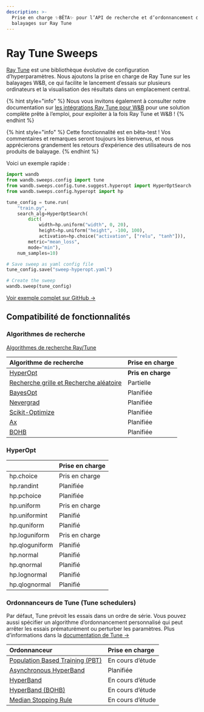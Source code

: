 ```yaml
---
description: >-
  Prise en charge ✨BÊTA✨ pour l’API de recherche et d’ordonnancement de
  balayages sur Ray Tune
---
```


# Ray Tune Sweeps

 ​[Ray Tune](https://ray.readthedocs.io/en/latest/tune.html) est une bibliothèque évolutive de configuration d’hyperparamètres. Nous ajoutons la prise en charge de Ray Tune sur les balayages W&B, ce qui facilite le lancement d’essais sur plusieurs ordinateurs et la visualisation des résultats dans un emplacement central.

{% hint style="info" %}
 Nous vous invitons également à consulter notre documentation sur [les intégrations Ray Tune pour W&B](https://docs.wandb.ai/integrations/ray-tune) pour une solution complète prête à l’emploi, pour exploiter à la fois Ray Tune et W&B !
{% endhint %}

{% hint style="info" %}
Cette fonctionnalité est en bêta-test ! Vos commentaires et remarques seront toujours les bienvenus, et nous apprécierons grandement les retours d’expérience des utilisateurs de nos produits de balayage.
{% endhint %}

Voici un exemple rapide :

```python
import wandb
from wandb.sweeps.config import tune
from wandb.sweeps.config.tune.suggest.hyperopt import HyperOptSearch
from wandb.sweeps.config.hyperopt import hp

tune_config = tune.run(
    "train.py",
    search_alg=HyperOptSearch(
        dict(
            width=hp.uniform("width", 0, 20),
            height=hp.uniform("height", -100, 100),
            activation=hp.choice("activation", ["relu", "tanh"])),
        metric="mean_loss",
        mode="min"),
    num_samples=10)

# Save sweep as yaml config file
tune_config.save("sweep-hyperopt.yaml")

# Create the sweep
wandb.sweep(tune_config)
```

 [Voir exemple complet sur GitHub →](https://github.com/wandb/examples/tree/master/examples/keras/keras-cnn-fashion)

##  Compatibilité de fonctionnalités

### Algorithmes de recherche

 [Algorithmes de recherche Ray/Tune ](https://ray.readthedocs.io/en/latest/tune-searchalg.html)

| **Algorithme de recherche** | **Prise en charge** |
| :--- | :--- |
| [HyperOpt](https://ray.readthedocs.io/en/latest/tune-searchalg.html#hyperopt-search-tree-structured-parzen-estimators) | **Pris en charge** |
|  [Recherche grille et Recherche aléatoire](https://ray.readthedocs.io/en/latest/tune-searchalg.html#variant-generation-grid-search-random-search) | Partielle |
| [BayesOpt](https://ray.readthedocs.io/en/latest/tune-searchalg.html#bayesopt-search) | Planifiée |
| [Nevergrad](https://ray.readthedocs.io/en/latest/tune-searchalg.html#nevergrad-search) | Planifiée |
| [Scikit-Optimize](https://ray.readthedocs.io/en/latest/tune-searchalg.html#scikit-optimize-search) | Planifiée |
| [Ax](https://ray.readthedocs.io/en/latest/tune-searchalg.html#ax-search) | Planifiée |
| [BOHB](https://ray.readthedocs.io/en/latest/tune-searchalg.html#bohb) | Planifiée |

### HyperOpt

|  | **Prise en charge** |
| :--- | :--- |
| hp.choice | Pris en charge |
| hp.randint | Planifiée |
| hp.pchoice | Planifiée |
| hp.uniform | Pris en charge |
| hp.uniformint | Planifié |
| hp.quniform | Planifié |
| hp.loguniform | Pris en charge |
| hp.qloguniform | Planifié |
| hp.normal | Planifié |
| hp.qnormal | Planifié |
| hp.lognormal | Planifié |
| hp.qlognormal | Planifié |

###  **Ordonnanceurs de Tune \(Tune schedulers\)**

Par défaut, Tune prévoit les essais dans un ordre de série. Vous pouvez aussi spécifier un algorithme d’ordonnancement personnalisé qui peut arrêter les essais prématurément ou perturber les paramètres. Plus d’informations dans la [documentation de Tune →](https://ray.readthedocs.io/en/latest/tune-schedulers.html)​

| Ordonnanceur | **Prise en charge** |
| :--- | :--- |
| [Population Based Training \(PBT\)](https://ray.readthedocs.io/en/latest/tune-schedulers.html#population-based-training-pbt) | En cours d’étude |
| [Asynchronous HyperBand](https://ray.readthedocs.io/en/latest/tune-schedulers.html#asynchronous-hyperband) |  Planifiée |
| [HyperBand](https://ray.readthedocs.io/en/latest/tune-schedulers.html#hyperband) | En cours d’étude |
| [HyperBand \(BOHB\)](https://ray.readthedocs.io/en/latest/tune-schedulers.html#hyperband-bohb) |  En cours d’étude |
| [Median Stopping Rule](https://ray.readthedocs.io/en/latest/tune-schedulers.html#median-stopping-rule) | En cours d’étude |


